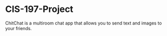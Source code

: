 # CIS-197-Project

ChitChat is a multiroom chat app that allows you to send text and images to your friends.
